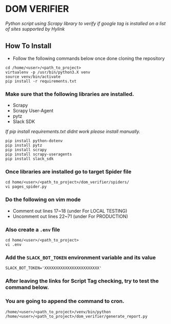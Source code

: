 # DOM VERIFIER
###### Python script using Scrapy library to verify if google tag is installed on a list of sites supported by Hylink

## How To Install
- Follow the following commands below once done cloning the repository
```
cd /home/<user>/<path_to_project>
virtualenv -p /usr/bin/python3.X venv
source venv/bin/activate
pip install -r requirements.txt
```

### Make sure that the following libraries are installed.
- Scrapy
- Scrapy User-Agent
- pytz
- Slack SDK

*If pip install requirements.txt didnt work please install manually.*
```
pip install python-dotenv
pip install pytz
pip install scrapy
pip install scrapy-useragents
pip install slack_sdk
```

### Once libraries are installed go to target Spider file
```
cd home/<user>/<path_to_project>/dom_verifier/spiders/
vi pages_spider.py
```

### Do the following on vim mode
- Comment out lines 17~18 (under For LOCAL TESTING)
- Uncomment out lines 22~71 (under For PRODUCTION)

### Also create a `.env` file
```
cd home/<user>/<path_to_project>
vi .env
```

### Add the `SLACK_BOT_TOKEN` environment variable and its value
```
SLACK_BOT_TOKEN='XXXXXXXXXXXXXXXXXXXXXXXX'
```

### After leaving the links for Script Tag checking, try to test the command below.
### You are going to append the command to cron.
```
/home/<user>/<path_to_project>/venv/bin/python /home/<user>/<path_to_project>/dom_verifier/generate_report.py
```
